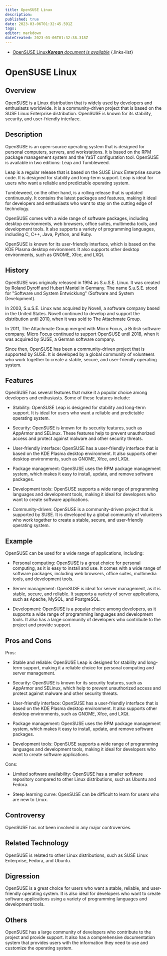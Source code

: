 ```yaml
---
title: OpenSUSE Linux
description: 
published: true
date: 2023-03-06T01:32:45.591Z
tags: 
editor: markdown
dateCreated: 2023-03-06T01:32:38.318Z
---
```


- [OpenSUSE Linux***Korean** document is available*](/ko/Knowledge-base/Dictionary/opensuse-linux)
{.links-list}



# OpenSUSE Linux

## Overview

OpenSUSE is a Linux distribution that is widely used by developers and enthusiasts worldwide. It is a community-driven project that is based on the SUSE Linux Enterprise distribution. OpenSUSE is known for its stability, security, and user-friendly interface.

## Description

OpenSUSE is an open-source operating system that is designed for personal computers, servers, and workstations. It is based on the RPM package management system and the YaST configuration tool. OpenSUSE is available in two editions: Leap and Tumbleweed.

Leap is a regular release that is based on the SUSE Linux Enterprise source code. It is designed for stability and long-term support. Leap is ideal for users who want a reliable and predictable operating system.

Tumbleweed, on the other hand, is a rolling release that is updated continuously. It contains the latest packages and features, making it ideal for developers and enthusiasts who want to stay on the cutting edge of technology.

OpenSUSE comes with a wide range of software packages, including desktop environments, web browsers, office suites, multimedia tools, and development tools. It also supports a variety of programming languages, including C, C++, Java, Python, and Ruby.

OpenSUSE is known for its user-friendly interface, which is based on the KDE Plasma desktop environment. It also supports other desktop environments, such as GNOME, Xfce, and LXQt.

## History

OpenSUSE was originally released in 1994 as S.u.S.E. Linux. It was created by Roland Dyroff and Hubert Mantel in Germany. The name S.u.S.E. stood for "Software und System Entwicklung" (Software and System Development).

In 2003, S.u.S.E. Linux was acquired by Novell, a software company based in the United States. Novell continued to develop and support the distribution until 2010, when it was sold to The Attachmate Group.

In 2011, The Attachmate Group merged with Micro Focus, a British software company. Micro Focus continued to support OpenSUSE until 2018, when it was acquired by SUSE, a German software company.

Since then, OpenSUSE has been a community-driven project that is supported by SUSE. It is developed by a global community of volunteers who work together to create a stable, secure, and user-friendly operating system.

## Features

OpenSUSE has several features that make it a popular choice among developers and enthusiasts. Some of these features include:

- Stability: OpenSUSE Leap is designed for stability and long-term support. It is ideal for users who want a reliable and predictable operating system.

- Security: OpenSUSE is known for its security features, such as AppArmor and SELinux. These features help to prevent unauthorized access and protect against malware and other security threats.

- User-friendly interface: OpenSUSE has a user-friendly interface that is based on the KDE Plasma desktop environment. It also supports other desktop environments, such as GNOME, Xfce, and LXQt.

- Package management: OpenSUSE uses the RPM package management system, which makes it easy to install, update, and remove software packages.

- Development tools: OpenSUSE supports a wide range of programming languages and development tools, making it ideal for developers who want to create software applications.

- Community-driven: OpenSUSE is a community-driven project that is supported by SUSE. It is developed by a global community of volunteers who work together to create a stable, secure, and user-friendly operating system.

## Example

OpenSUSE can be used for a wide range of applications, including:

- Personal computing: OpenSUSE is a great choice for personal computing, as it is easy to install and use. It comes with a wide range of software packages, including web browsers, office suites, multimedia tools, and development tools.

- Server management: OpenSUSE is ideal for server management, as it is stable, secure, and reliable. It supports a variety of server applications, such as Apache, MySQL, and PostgreSQL.

- Development: OpenSUSE is a popular choice among developers, as it supports a wide range of programming languages and development tools. It also has a large community of developers who contribute to the project and provide support.

## Pros and Cons

Pros:

- Stable and reliable: OpenSUSE Leap is designed for stability and long-term support, making it a reliable choice for personal computing and server management.

- Security: OpenSUSE is known for its security features, such as AppArmor and SELinux, which help to prevent unauthorized access and protect against malware and other security threats.

- User-friendly interface: OpenSUSE has a user-friendly interface that is based on the KDE Plasma desktop environment. It also supports other desktop environments, such as GNOME, Xfce, and LXQt.

- Package management: OpenSUSE uses the RPM package management system, which makes it easy to install, update, and remove software packages.

- Development tools: OpenSUSE supports a wide range of programming languages and development tools, making it ideal for developers who want to create software applications.

Cons:

- Limited software availability: OpenSUSE has a smaller software repository compared to other Linux distributions, such as Ubuntu and Fedora.

- Steep learning curve: OpenSUSE can be difficult to learn for users who are new to Linux.

## Controversy

OpenSUSE has not been involved in any major controversies.

## Related Technology

OpenSUSE is related to other Linux distributions, such as SUSE Linux Enterprise, Fedora, and Ubuntu.

## Digression

OpenSUSE is a great choice for users who want a stable, reliable, and user-friendly operating system. It is also ideal for developers who want to create software applications using a variety of programming languages and development tools.

## Others

OpenSUSE has a large community of developers who contribute to the project and provide support. It also has a comprehensive documentation system that provides users with the information they need to use and customize the operating system.